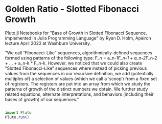# Golden Ratio - Slotted Fibonacci Growth

Pluto.jl Notebooks for "Base of Growth in Slotted Fibonacci Sequence, implemented in Julia Programming Language" by Ryan D. Holm, Apeiron lecture April 2023 at Washburn University.


"We call “Fibonacci-Like” sequences, algorithmically-defined sequences formed using patterns of the following type: F_n = a_n-1*F_n-1 + a_n-2*F_n-2 + … + a_n-k * F_n-k. However, we noticed that we could also create “Slotted Fibonacci-Like” sequences where instead of picking previous values from the sequences in our recursive definition, we add (potentially multiples of) a selection of values (which we call a ‘scoop’) from a fixed set of registers. The registers are put into an array from which we study the patterns of growth of the distinct numbers we obtain. We further study related equations, alternate interpretations, and behaviors (including their bases of growth) of our sequences."

```jl

import Pluto
Pluto.run()

```

